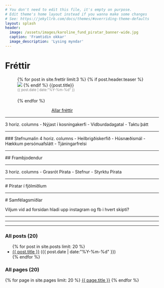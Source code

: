 ```yaml
---
# You don't need to edit this file, it's empty on purpose.
# Edit theme's home layout instead if you wanna make some changes
# See: https://jekyllrb.com/docs/themes/#overriding-theme-defaults
layout: splash
header:
  image: /assets/images/karoline_fund_piratar_banner-wide.jpg
  caption: 'Framtidin okkar'
  image_description: 'Lysing myndar'
---
```


# Fréttir

<figure class="third">
  {% for post in site.frettir limit:3 %}
    <a href="{{ post.url |relative_url }}" style="text-decoration:none;">
      {% if post.header.teaser %}
        <img src="{{ site.baseurl  }}{{post.header.teaser}}">
      {% endif %}
      {{post.title}}
      <span style="display:block; margin:0 0 20px; font-size:80%; color:grey;">{{ post.date | date:"%Y-%m-%d" }}</span>
    </a>
  {% endfor %}
</figure>

<a href="/frettir/" class="btn btn-purple" style="display:block; margin: auto; width:200px; font-size:1em">Allar fréttir</a>

<hr />
3 horiz. columns
- Nýjast í kosningakerfi
- Vidburdadagatal
- Taktu þátt

<hr />
### Stefnumalin
4 horiz. columns
- Heilbrigðiskerfið
- Húsnæðismál
- Hækkum persónuafslátt
- Tjáningarfrelsi

<hr />
## Frambjodendur

<hr />
3 horiz. columns
- Grasrót Pírata
- Stefnur
- Styrktu Pírata

<hr />
# Píratar í fjölmiðlum

<hr />
# Samfélagsmiðlar

Viljum vid ad forsidan hladi upp instagram og fb i hvert skipti?

<hr />
<hr />
<hr />

### All posts (20)

<ul class="">
{% for post in site.posts limit: 20 %}
  <div class="">
    <li>
         <a href="{{ site.baseurl }}{{ post.url }}">{{ post.title }}</a>
         <span>({{ post.date | date:"%Y-%m-%d" }})</span>
    </li>
  </div>
{% endfor %}
</ul>

### All pages (20)
{% for page in site.pages limit: 20 %}
   <a href="{{ site.baseurl }}{{ page.url }}">{{ page.title }}</a>
{% endfor %}


